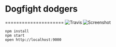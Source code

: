 # Dogfight dodgers
=====================
![Travis](https://travis-ci.org/rikukissa/dogfight-dodgers.svg?branch=master)
![Screenshot](http://i.imgur.com/CFUvEQ7.png)
```
npm install
npm start
open http://localhost:9000
```
